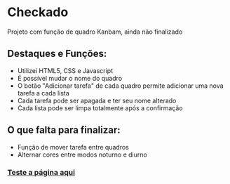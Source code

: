 <h1>Checkado</h1>

<p>Projeto com função de quadro Kanbam, ainda não finalizado</p>

<h2>Destaques e Funções:</h2>
<ul>
  <li>Utilizei HTML5, CSS e Javascript</li>
  <li>É possível mudar o nome do quadro</li>
  <li>O botão "Adicionar tarefa" de cada quadro permite adicionar uma nova tarefa a cada lista</li>
  <li>Cada tarefa pode ser apagada e ter seu nome alterado</li>
  <li>Cada lista pode ser limpa totalmente após a confirmação</li>
</ul>

<h2>O que falta para finalizar:</h2>
<ul>
  <li>Função de mover tarefa entre quadros</li>
  <li>Alternar cores entre modos noturno e diurno</li>
</ul>
<h3><a href="https://alvaronrs.github.io/Checkado/">Teste a página aqui</a></h3>
